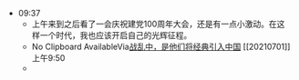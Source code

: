 - 09:37
    - 上午来到之后看了一会庆祝建党100周年大会，还是有一点小激动。在这样一个时代，我也应该开启自己的光辉征程。
    - No Clipboard AvailableVia[战乱中，是他们将经典引入中国](https://mp.weixin.qq.com/s?__biz=MjM5OTM4MDY4MQ==&mid=2650122405&idx=2&sn=aec9c2555767038934d09541306675d9&chksm=bf3d5b03884ad215f22cd2d565073f2a14942724777f4b6ceb907bc0b1b068d818e43acc7608) [[20210701]] 上午9:50
    - 
